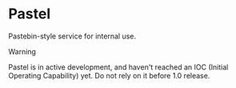 # Pastel

Pastebin-style service for internal use.

> [!WARNING]  
> Pastel is in active development, and haven't reached an IOC (Initial Operating Capability) yet.
> Do not rely on it before 1.0 release.
